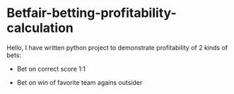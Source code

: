 # Betfair-betting-profitability-calculation

Hello, I have written python project to demonstrate profitability of 2 kinds of bets:

- Bet on correct score 1:1 

- Bet on win of favorite team agains outsider
